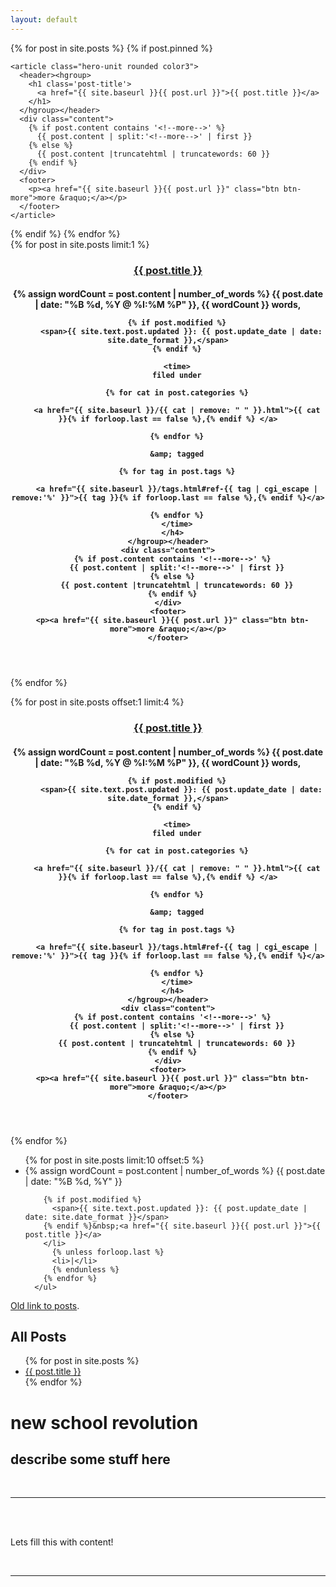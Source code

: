 ```yaml
---
layout: default
---
```


{% for post in site.posts %}
{% if post.pinned %}
<section class="pinned">

    <article class="hero-unit rounded color3">
      <header><hgroup>
        <h1 class='post-title'>
          <a href="{{ site.baseurl }}{{ post.url }}">{{ post.title }}</a>
        </h1>
      </hgroup></header>
      <div class="content">
        {% if post.content contains '<!--more-->' %}
          {{ post.content | split:'<!--more-->' | first }}
        {% else %}
          {{ post.content |truncatehtml | truncatewords: 60 }}
        {% endif %}
      </div>
      <footer>
        <p><a href="{{ site.baseurl }}{{ post.url }}" class="btn btn-more">more &raquo;</a></p>
      </footer>
    </article>
  </section>
{% endif %}
{% endfor %}

<section class="hero">
  {% for post in site.posts limit:1 %}

  <article class="hero-unit rounded">
    <header><hgroup>
      <h1>
        <a href="{{ site.baseurl }}{{ post.url }}">{{ post.title }}</a>
      </h1>
      <h4>
        {% assign wordCount = post.content | number_of_words %}
        <time>{{ post.date | date: "%B %d, %Y @ %I:%M %P" }}, {{ wordCount }} words,</time>

        {% if post.modified %}
          <span>{{ site.text.post.updated }}: {{ post.update_date | date: site.date_format }},</span>
        {% endif %}

        <time>
        filed under

        {% for cat in post.categories %}

        <a href="{{ site.baseurl }}/{{ cat | remove: " " }}.html">{{ cat }}{% if forloop.last == false %},{% endif %} </a>

        {% endfor %}

        &amp; tagged

        {% for tag in post.tags %}

        <a href="{{ site.baseurl }}/tags.html#ref-{{ tag | cgi_escape | remove:'%' }}">{{ tag }}{% if forloop.last == false %},{% endif %}</a>

        {% endfor %}
        </time>
      </h4>
    </hgroup></header>
    <div class="content">
      {% if post.content contains '<!--more-->' %}
        {{ post.content | split:'<!--more-->' | first }}
      {% else %}
        {{ post.content |truncatehtml | truncatewords: 60 }}
      {% endif %}
    </div>
    <footer>
      <p><a href="{{ site.baseurl }}{{ post.url }}" class="btn btn-more">more &raquo;</a></p>
    </footer>
  </article>

  {% endfor %}
</section>

<section class="zero">

  {% for post in site.posts offset:1 limit:4 %}

  <article class="zero-unit rounded">
    <header><hgroup>
      <h1>
        <a href="{{ site.baseurl }}{{ post.url }}">{{ post.title }}</a>
      </h1>
      <h4>
        {% assign wordCount = post.content | number_of_words %}
        <time>{{ post.date | date: "%B %d, %Y @ %I:%M %P" }}, {{ wordCount }} words,</time>

        {% if post.modified %}
          <span>{{ site.text.post.updated }}: {{ post.update_date | date: site.date_format }},</span>
        {% endif %}

        <time>
        filed under

        {% for cat in post.categories %}

        <a href="{{ site.baseurl }}/{{ cat | remove: " " }}.html">{{ cat }}{% if forloop.last == false %},{% endif %} </a>

        {% endfor %}

        &amp; tagged

        {% for tag in post.tags %}

        <a href="{{ site.baseurl }}/tags.html#ref-{{ tag | cgi_escape | remove:'%' }}">{{ tag }}{% if forloop.last == false %},{% endif %}</a>

        {% endfor %}
        </time>
      </h4>
    </hgroup></header>
    <div class="content">
      {% if post.content contains '<!--more-->' %}
        {{ post.content | split:'<!--more-->' | first }}
      {% else %}
        {{ post.content | truncatehtml | truncatewords: 60 }}
      {% endif %}
    </div>
    <footer>
      <p><a href="{{ site.baseurl }}{{ post.url }}" class="btn btn-more">more &raquo;</a></p>
    </footer>
  </article>


  {% endfor %}
</section>

<section>
  <article class="previous-posts-unit rounded inlinelist">
      <ul>
        {% for post in site.posts limit:10 offset:5 %}
        <li>
          {% assign wordCount = post.content | number_of_words %}
        <time>{{ post.date | date: "%B %d, %Y" }}</time>

        {% if post.modified %}
          <span>{{ site.text.post.updated }}: {{ post.update_date | date: site.date_format }}</span>
        {% endif %}&nbsp;<a href="{{ site.baseurl }}{{ post.url }}">{{ post.title }}</a>
        </li>
          {% unless forloop.last %}
          <li>|</li>
          {% endunless %}
        {% endfor %}
      </ul>
  </article>
</section>

[Old link to posts](./posts).

## All Posts
 <ul>
   {% for post in site.posts %}
     <li>
       <a href="{{ post.url }}">{{ post.title }}</a>
     </li>
   {% endfor %}
 </ul>

<div class="header-bar">
  <h1>new school revolution</h1>
  <h2>describe some stuff here</h2>
  <br/>
  <hr>
  <br/>
</div>
<br/>
<p>Lets fill this with content!</p>

<br/>
<hr/>
<br/>
